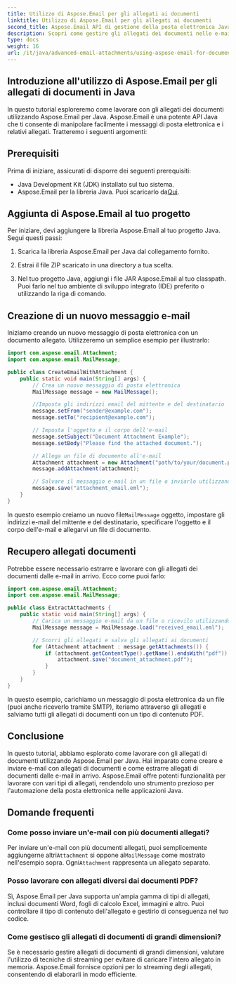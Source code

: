 ```yaml
---
title: Utilizzo di Aspose.Email per gli allegati ai documenti
linktitle: Utilizzo di Aspose.Email per gli allegati ai documenti
second_title: Aspose.Email API di gestione della posta elettronica Java
description: Scopri come gestire gli allegati dei documenti nelle e-mail Java utilizzando Aspose.Email per Java. Crea, invia ed estrai allegati di documenti con facilità.
type: docs
weight: 16
url: /it/java/advanced-email-attachments/using-aspose-email-for-document-attachments/
---
```


## Introduzione all'utilizzo di Aspose.Email per gli allegati di documenti in Java

In questo tutorial esploreremo come lavorare con gli allegati dei documenti utilizzando Aspose.Email per Java. Aspose.Email è una potente API Java che ti consente di manipolare facilmente i messaggi di posta elettronica e i relativi allegati. Tratteremo i seguenti argomenti:

## Prerequisiti

Prima di iniziare, assicurati di disporre dei seguenti prerequisiti:

- Java Development Kit (JDK) installato sul tuo sistema.
-  Aspose.Email per la libreria Java. Puoi scaricarlo da[Qui](https://releases.aspose.com/email/java/).

## Aggiunta di Aspose.Email al tuo progetto

Per iniziare, devi aggiungere la libreria Aspose.Email al tuo progetto Java. Segui questi passi:

1. Scarica la libreria Aspose.Email per Java dal collegamento fornito.

2. Estrai il file ZIP scaricato in una directory a tua scelta.

3. Nel tuo progetto Java, aggiungi i file JAR Aspose.Email al tuo classpath. Puoi farlo nel tuo ambiente di sviluppo integrato (IDE) preferito o utilizzando la riga di comando.

## Creazione di un nuovo messaggio e-mail

Iniziamo creando un nuovo messaggio di posta elettronica con un documento allegato. Utilizzeremo un semplice esempio per illustrarlo:

```java
import com.aspose.email.Attachment;
import com.aspose.email.MailMessage;

public class CreateEmailWithAttachment {
    public static void main(String[] args) {
        // Crea un nuovo messaggio di posta elettronica
        MailMessage message = new MailMessage();

        //Imposta gli indirizzi email del mittente e del destinatario
        message.setFrom("sender@example.com");
        message.setTo("recipient@example.com");

        // Imposta l'oggetto e il corpo dell'e-mail
        message.setSubject("Document Attachment Example");
        message.setBody("Please find the attached document.");

        // Allega un file di documento all'e-mail
        Attachment attachment = new Attachment("path/to/your/document.pdf");
        message.addAttachment(attachment);

        // Salvare il messaggio e-mail in un file o inviarlo utilizzando SMTP
        message.save("attachment_email.eml");
    }
}
```

 In questo esempio creiamo un nuovo file`MailMessage` oggetto, impostare gli indirizzi e-mail del mittente e del destinatario, specificare l'oggetto e il corpo dell'e-mail e allegarvi un file di documento.

## Recupero allegati documenti

Potrebbe essere necessario estrarre e lavorare con gli allegati dei documenti dalle e-mail in arrivo. Ecco come puoi farlo:

```java
import com.aspose.email.Attachment;
import com.aspose.email.MailMessage;

public class ExtractAttachments {
    public static void main(String[] args) {
        // Carica un messaggio e-mail da un file o ricevilo utilizzando SMTP
        MailMessage message = MailMessage.load("received_email.eml");

        // Scorri gli allegati e salva gli allegati ai documenti
        for (Attachment attachment : message.getAttachments()) {
            if (attachment.getContentType().getName().endsWith("pdf")) {
                attachment.save("document_attachment.pdf");
            }
        }
    }
}
```

In questo esempio, carichiamo un messaggio di posta elettronica da un file (puoi anche riceverlo tramite SMTP), iteriamo attraverso gli allegati e salviamo tutti gli allegati di documenti con un tipo di contenuto PDF.

## Conclusione

In questo tutorial, abbiamo esplorato come lavorare con gli allegati di documenti utilizzando Aspose.Email per Java. Hai imparato come creare e inviare e-mail con allegati di documenti e come estrarre allegati di documenti dalle e-mail in arrivo. Aspose.Email offre potenti funzionalità per lavorare con vari tipi di allegati, rendendolo uno strumento prezioso per l'automazione della posta elettronica nelle applicazioni Java.

## Domande frequenti

### Come posso inviare un'e-mail con più documenti allegati?

 Per inviare un'e-mail con più documenti allegati, puoi semplicemente aggiungerne altri`Attachment` si oppone al`MailMessage` come mostrato nell'esempio sopra. Ogni`Attachment` rappresenta un allegato separato.

### Posso lavorare con allegati diversi dai documenti PDF?

Sì, Aspose.Email per Java supporta un'ampia gamma di tipi di allegati, inclusi documenti Word, fogli di calcolo Excel, immagini e altro. Puoi controllare il tipo di contenuto dell'allegato e gestirlo di conseguenza nel tuo codice.

### Come gestisco gli allegati di documenti di grandi dimensioni?

Se è necessario gestire allegati di documenti di grandi dimensioni, valutare l'utilizzo di tecniche di streaming per evitare di caricare l'intero allegato in memoria. Aspose.Email fornisce opzioni per lo streaming degli allegati, consentendo di elaborarli in modo efficiente.